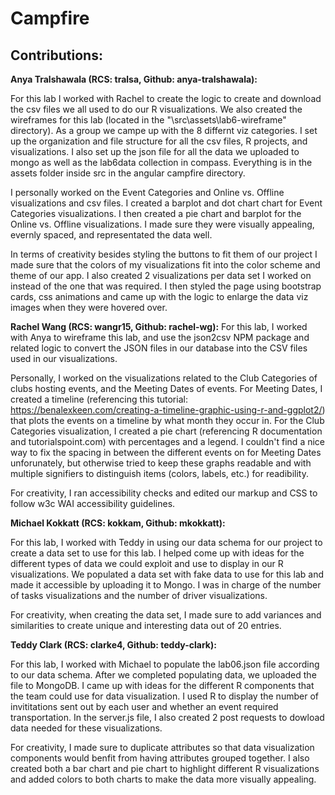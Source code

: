 # Campfire

## Contributions:

**Anya Tralshawala (RCS: tralsa, Github: anya-tralshawala):** 

For this lab I worked with Rachel to create the logic to create and download the csv files we all used to do our R visualizations. We also created the wireframes for this lab (located in the "\src\assets\lab6-wireframe" directory). As a group we campe up with the 8 differnt viz categories. I set up the organization and file structure for all the csv files, R projects, and visualizations. I also set up the json file for all the data we uploaded to mongo as well as the lab6data collection in compass. Everything is in the assets folder inside src in the angular campfire directory. 

I personally worked on the Event Categories and Online vs. Offline visualizations and csv files. I created a barplot and dot chart chart for Event Categories visualizations. I then created a pie chart and barplot for the Online vs. Offline visualizations. I made sure they were visually appealing, evernly spaced, and representated the data well. 

In terms of creativity besides styling the buttons to fit them of our project I made sure that the colors of my visualizations fit into the color scheme and theme of our app. I also created 2 visualizations per data set I worked on instead of the one that was required. I then styled the page using bootstrap cards, css animations and came up with the logic to enlarge the data viz images when they were hovered over. 

**Rachel Wang (RCS: wangr15, Github: rachel-wg):**
For this lab, I worked with Anya to wireframe this lab, and use the json2csv NPM package and related logic to convert the JSON files in our database into the CSV files used in our visualizations. 

Personally, I worked on the visualizations related to the Club Categories of clubs hosting events, and the Meeting Dates of events. For Meeting Dates, I created a timeline (referencing this tutorial: https://benalexkeen.com/creating-a-timeline-graphic-using-r-and-ggplot2/) that plots the events on a timeline by what month they occur in. For the Club Categories visualization, I created a pie chart (referencing R documentation and tutorialspoint.com) with percentages and a legend. I couldn't find a nice way to fix the spacing in between the different events on for Meeting Dates unforunately, but otherwise tried to keep these graphs readable and with multiple signifiers to distinguish items (colors, labels, etc.) for readibility. 

For creativity, I ran accessibility checks and edited our markup and CSS to follow w3c WAI accessibility guidelines.

**Michael Kokkatt (RCS: kokkam, Github: mkokkatt):**

For this lab, I worked with Teddy in using our data schema for our project to create a data set to use for this lab. I helped come up with ideas for the different types of
data we could exploit and use to display in our R visualizations. We populated a data set with fake data to use for this lab and made it accessible by uploading it to Mongo. I was in charge of the number of tasks visualizations and the number of driver visualizations.

For creativity, when creating the data set, I made sure to add variances and similarities to create unique and interesting data out of 20 entries.  

**Teddy Clark (RCS: clarke4, Github: teddy-clark):**

For this lab, I worked with Michael to populate the lab06.json file according to our data schema. After we completed populating data, we uploaded the file to
MongoDB. I came up with ideas for the different R components that the team could use for data visualization. I used R to display the number of invititations sent
out by each user and whether an event required transportation. In the server.js file, I also created 2 post requests to dowload data needed for these
visualizations.

For creativity, I made sure to duplicate attributes so that data visualization components would benfit from having attributes grouped together. I also created
both a bar chart and pie chart to highlight different R visualizations and added colors to both charts to make the data more visually appealing. 
